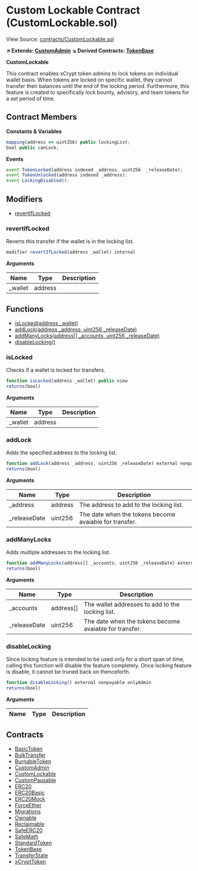 # Custom Lockable Contract (CustomLockable.sol)

View Source: [contracts/CustomLockable.sol](../contracts/CustomLockable.sol)

**↗ Extends: [CustomAdmin](CustomAdmin.md)**
**↘ Derived Contracts: [TokenBase](TokenBase.md)**

**CustomLockable**

This contract enables xCrypt token admins
to lock tokens on individual wallet basis.
When tokens are locked on specific wallet,
they cannot transfer their balances
until the end of the locking period.
Furthermore, this feature is created to specifically
lock bounty, advisory, and team tokens
for a set period of time.

## Contract Members
**Constants & Variables**

```js
mapping(address => uint256) public lockingList;
bool public canLock;

```

**Events**

```js
event TokenLocked(address indexed _address, uint256  _releaseDate);
event TokenUnlocked(address indexed _address);
event LockingDisabled();
```

## Modifiers

- [revertIfLocked](#revertiflocked)

### revertIfLocked

Reverts this transfer if the wallet is in the locking list.

```js
modifier revertIfLocked(address _wallet) internal
```

**Arguments**

| Name        | Type           | Description  |
| ------------- |------------- | -----|
| _wallet | address |  | 

## Functions

- [isLocked(address _wallet)](#islocked)
- [addLock(address _address, uint256 _releaseDate)](#addlock)
- [addManyLocks(address[] _accounts, uint256 _releaseDate)](#addmanylocks)
- [disableLocking()](#disablelocking)

### isLocked

Checks if a wallet is locked for transfers.

```js
function isLocked(address _wallet) public view
returns(bool)
```

**Arguments**

| Name        | Type           | Description  |
| ------------- |------------- | -----|
| _wallet | address |  | 

### addLock

Adds the specified address to the locking list.

```js
function addLock(address _address, uint256 _releaseDate) external nonpayable onlyAdmin 
returns(bool)
```

**Arguments**

| Name        | Type           | Description  |
| ------------- |------------- | -----|
| _address | address | The address to add to the locking list. | 
| _releaseDate | uint256 | The date when the tokens become avaiable for transfer. | 

### addManyLocks

Adds multiple addresses to the locking list.

```js
function addManyLocks(address[] _accounts, uint256 _releaseDate) external nonpayable onlyAdmin 
returns(bool)
```

**Arguments**

| Name        | Type           | Description  |
| ------------- |------------- | -----|
| _accounts | address[] | The wallet addresses to add to the locking list. | 
| _releaseDate | uint256 | The date when the tokens become avaiable for transfer. | 

### disableLocking

Since locking feature is intended to be used
only for a short span of time, calling this function
will disable the feature completely.
Once locking feature is disable, it cannot be
truned back on thenceforth.

```js
function disableLocking() external nonpayable onlyAdmin 
returns(bool)
```

**Arguments**

| Name        | Type           | Description  |
| ------------- |------------- | -----|

## Contracts

* [BasicToken](BasicToken.md)
* [BulkTransfer](BulkTransfer.md)
* [BurnableToken](BurnableToken.md)
* [CustomAdmin](CustomAdmin.md)
* [CustomLockable](CustomLockable.md)
* [CustomPausable](CustomPausable.md)
* [ERC20](ERC20.md)
* [ERC20Basic](ERC20Basic.md)
* [ERC20Mock](ERC20Mock.md)
* [ForceEther](ForceEther.md)
* [Migrations](Migrations.md)
* [Ownable](Ownable.md)
* [Reclaimable](Reclaimable.md)
* [SafeERC20](SafeERC20.md)
* [SafeMath](SafeMath.md)
* [StandardToken](StandardToken.md)
* [TokenBase](TokenBase.md)
* [TransferState](TransferState.md)
* [xCryptToken](xCryptToken.md)
